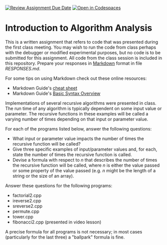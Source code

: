 [![Review Assignment Due Date](https://classroom.github.com/assets/deadline-readme-button-22041afd0340ce965d47ae6ef1cefeee28c7c493a6346c4f15d667ab976d596c.svg)](https://classroom.github.com/a/gOSsUq7W)
[![Open in Codespaces](https://classroom.github.com/assets/launch-codespace-2972f46106e565e64193e422d61a12cf1da4916b45550586e14ef0a7c637dd04.svg)](https://classroom.github.com/open-in-codespaces?assignment_repo_id=20334068)
# Introduction to Algorithm Analysis

This is a written assignment that refers to code that was presented during the first class meeting. You may wish to run the code from class perhaps with the debugger
or modified experimental purposes, but no code is to be submitted for this assignment. All code from the class session is included in this repository. Prepare your responses in
[Markdown](https://gist.github.com/cuonggt/9b7d08a597b167299f0d) format in file
*RESPONSES.md*.

For some tips on using Markdown check out these online resources:
* Markdown Guide's [cheat sheet](https://www.markdownguide.org/cheat-sheet/)
* Markdown Guide's [Basic Syntax Overview](https://www.markdownguide.org/basic-syntax/)

Implementations of several recursive algorithms were presented in class. The run time of any algorithm is typically dependent on some input value or parameter. The recursive functions in these examples will be called a varying number of times depending on
that input or parameter value.

For each of the programs listed below, answer the following questions:

- What input or parameter value impacts the number of times the recursive function will be called?
- Give three specific examples of input/parameter values and, for each, state the number of times the recursive function is called.
- Devise a formula with respect to *n* that describes the number of times the recursive function will be called, where *n* is either the value passed or some property of the value passed (e.g. *n* might be the length of a string or the size of an array).

Answer these questions for the following programs:
- factorial2.cpp
- ireverse2.cpp
- sreverse2.cpp
- permute.cpp
- tower.cpp
- fibonacci2.cpp (presented in video lesson)

A precise formula for all programs is not necessary; in most cases
(particularly for the last three) a "ballpark" formula is fine.
